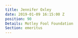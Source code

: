 ```yaml
---
title: Jennifer Oxley
date: 2019-01-09 16:15:00 Z
position: 90
Details: Motley Fool Foundation
Section: emeritus
---
```


